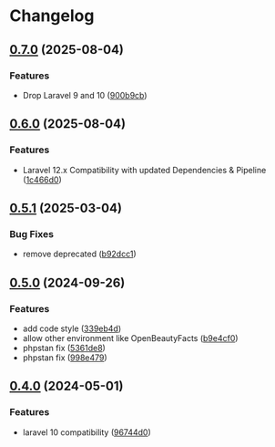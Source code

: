 # Changelog

## [0.7.0](https://github.com/openfoodfacts/openfoodfacts-laravel/compare/v0.6.0...v0.7.0) (2025-08-04)


### Features

* Drop Laravel 9 and 10 ([900b9cb](https://github.com/openfoodfacts/openfoodfacts-laravel/commit/900b9cbb9208b6e5a07806acdd64d38d29a1cf83))

## [0.6.0](https://github.com/openfoodfacts/openfoodfacts-laravel/compare/v0.5.1...v0.6.0) (2025-08-04)


### Features

* Laravel 12.x Compatibility with updated Dependencies & Pipeline ([1c466d0](https://github.com/openfoodfacts/openfoodfacts-laravel/commit/1c466d0bd63a4454ba9b4a60fd6553998ae268c0))

## [0.5.1](https://github.com/openfoodfacts/openfoodfacts-laravel/compare/v0.5.0...v0.5.1) (2025-03-04)


### Bug Fixes

* remove deprecated ([b92dcc1](https://github.com/openfoodfacts/openfoodfacts-laravel/commit/b92dcc179e24ee74b0f08d8a14b2a3dfd753e8f2))

## [0.5.0](https://github.com/openfoodfacts/openfoodfacts-laravel/compare/v0.4.0...v0.5.0) (2024-09-26)


### Features

* add code style ([339eb4d](https://github.com/openfoodfacts/openfoodfacts-laravel/commit/339eb4d65484aba3c0381f29ef0fe475b0b72ae3))
* allow other environment like OpenBeautyFacts ([b9e4cf0](https://github.com/openfoodfacts/openfoodfacts-laravel/commit/b9e4cf009dd2097bc677565e84782227ed28c0bb))
* phpstan fix ([5361de8](https://github.com/openfoodfacts/openfoodfacts-laravel/commit/5361de8a8542f3429c97b3b27bd68a6f3840fe0d))
* phpstan fix ([998e479](https://github.com/openfoodfacts/openfoodfacts-laravel/commit/998e47900a9633725dab35b96239818b7088662d))

## [0.4.0](https://github.com/openfoodfacts/openfoodfacts-laravel/compare/v0.3.0...v0.4.0) (2024-05-01)


### Features

* laravel 10 compatibility ([96744d0](https://github.com/openfoodfacts/openfoodfacts-laravel/commit/96744d0d1781f066ca0584da64c4bd79fecad53b))
